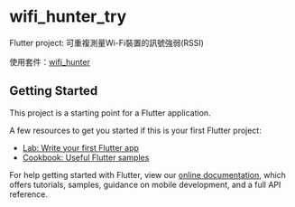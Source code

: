 # wifi_hunter_try

Flutter project: 可重複測量Wi-Fi裝置的訊號強弱(RSSI)

使用套件：[wifi_hunter](https://pub.dev/packages/wifi_hunter)

## Getting Started

This project is a starting point for a Flutter application.

A few resources to get you started if this is your first Flutter project:

- [Lab: Write your first Flutter app](https://flutter.dev/docs/get-started/codelab)
- [Cookbook: Useful Flutter samples](https://flutter.dev/docs/cookbook)

For help getting started with Flutter, view our
[online documentation](https://flutter.dev/docs), which offers tutorials,
samples, guidance on mobile development, and a full API reference.
